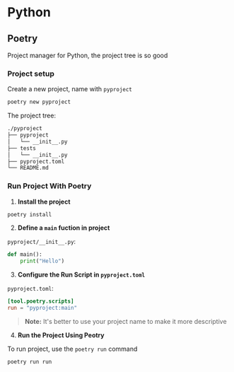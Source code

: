 # Python

## Poetry

Project manager for Python, the project tree is so good

### Project setup

Create a new project, name with `pyproject`

```sh
poetry new pyproject
```

The project tree:

```sh
./pyproject
├── pyproject
│   └── __init__.py
├── tests
│   └── __init__.py
├── pyproject.toml
└── README.md
```

### Run Project With Poetry

1. **Install the project**

```sh
poetry install
```

2. **Define a `main` fuction in project**

`pyproject/__init__.py`:

```python
def main():
    print("Hello")
```

3. **Configure the Run Script in `pyproject.toml`**

`pyproject.toml`:

```toml
[tool.poetry.scripts]
run = "pyproject:main"
```

> **Note:** It's better to use your project name to make it more descriptive

4. **Run the Project Using Peotry**

To run project, use the `poetry run` command

```sh
poetry run run
```

